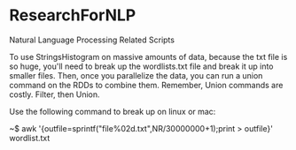 # ResearchForNLP
Natural Language Processing Related Scripts

To use StringsHistogram on massive amounts of data, because the txt file is so huge, you'll need to break up the
wordlists.txt file and break it up into smaller files. Then, once you parallelize the data, you can run a union command on the RDDs to combine them. Remember, Union commands are costly. Filter, then Union. 

Use the following command to break up on linux or mac:

~$ awk '{outfile=sprintf("file%02d.txt",NR/30000000+1);print > outfile}' wordlist.txt
